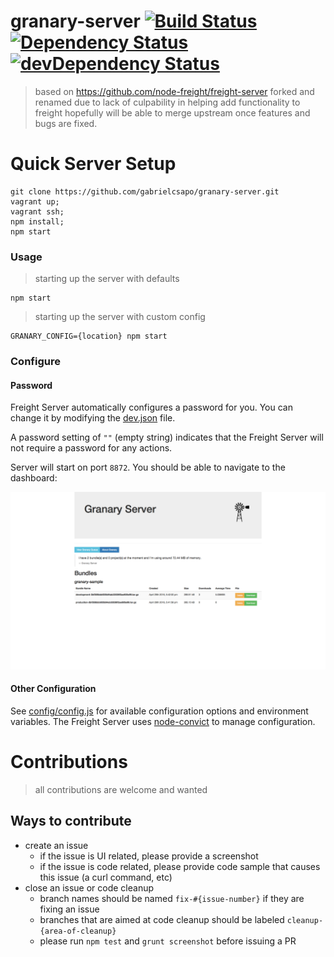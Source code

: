 # granary-server [![Build Status](https://travis-ci.org/gabrielcsapo/granary-server.svg?branch=master)](https://travis-ci.org/gabrielcsapo/granary-server) [![Dependency Status](https://david-dm.org/gabrielcsapo/granary-server.svg)](https://david-dm.org/gabrielcsapo/granary-server) [![devDependency Status](https://david-dm.org/gabrielcsapo/granary-server/dev-status.svg)](https://david-dm.org/gabrielcsapo/granary-server#info=devDependencies)

> based on https://github.com/node-freight/freight-server
> forked and renamed due to lack of culpability in helping add functionality to freight
> hopefully will be able to merge upstream once features and bugs are fixed.

# Quick Server Setup

```
git clone https://github.com/gabrielcsapo/granary-server.git
vagrant up;
vagrant ssh;
npm install;
npm start
```

### Usage

> starting up the server with defaults

```
npm start
```

> starting up the server with custom config

```
GRANARY_CONFIG={location} npm start
```

### Configure

#### Password

Freight Server automatically configures a password for you. You can change it by modifying the [dev.json](config/dev.json-dist) file.

A password setting of `""` (empty string) indicates that the Freight Server will not require a password for any actions.

Server will start on port `8872`. You should be able to navigate to the dashboard:

![](doc/remote-1920x1080-doc.png)

#### Other Configuration

See [config/config.js](config/config.js#L12) for available
configuration options and environment variables. The Freight Server uses [node-convict](https://github.com/mozilla/node-convict) to manage configuration.

# Contributions

> all contributions are welcome and wanted

## Ways to contribute

- create an issue
    - if the issue is UI related, please provide a screenshot
    - if the issue is code related, please provide code sample that causes this issue (a curl command, etc)
- close an issue or code cleanup
    - branch names should be named `fix-#{issue-number}` if they are fixing an issue
    - branches that are aimed at code cleanup should be labeled `cleanup-{area-of-cleanup}`
    - please run `npm test` and `grunt screenshot` before issuing a PR 
